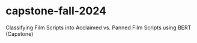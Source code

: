# capstone-fall-2024
Classifying Film Scripts into Acclaimed vs. Panned Film Scripts using BERT (Capstone)
